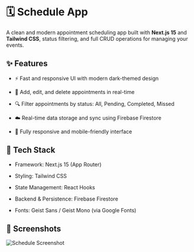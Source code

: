 # 🗓️ Schedule App

A clean and modern appointment scheduling app built with **Next.js 15** and **Tailwind CSS**, status filtering, and full CRUD operations for managing your events.

## ✨ Features

- ⚡ Fast and responsive UI with modern dark-themed design

- 📅 Add, edit, and delete appointments in real-time

- 🔍 Filter appointments by status: All, Pending, Completed, Missed

- ☁️ Real-time data storage and sync using Firebase Firestore

- 📱 Fully responsive and mobile-friendly interface



## 🚀 Tech Stack

- Framework: Next.js 15 (App Router)

- Styling: Tailwind CSS

- State Management: React Hooks

- Backend & Persistence: Firebase Firestore

- Fonts: Geist Sans / Geist Mono (via Google Fonts)


## 📸 Screenshots

![Schedule Screenshot](https://res.cloudinary.com/dsj56djsq/image/upload/v1750368232/Images%20of%20my%20Projects/Next.js/Shedule_eabqea.png)

